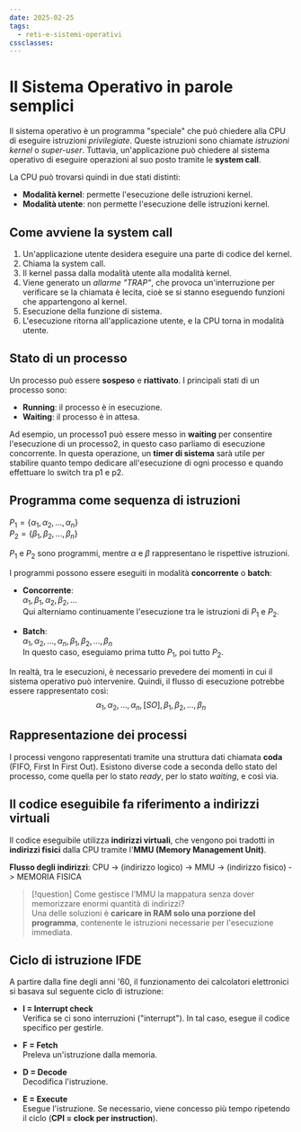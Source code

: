 ```yaml
---
date: 2025-02-25
tags:
  - reti-e-sistemi-operativi
cssclasses:
---
```

# Il Sistema Operativo in parole semplici

Il sistema operativo è un programma "speciale" che può chiedere alla CPU di eseguire istruzioni *privilegiate*. Queste istruzioni sono chiamate *istruzioni kernel* o *super-user*. Tuttavia, un'applicazione può chiedere al sistema operativo di eseguire operazioni al suo posto tramite le **system call**.

La CPU può trovarsi quindi in due stati distinti:
- **Modalità kernel**: permette l'esecuzione delle istruzioni kernel.
- **Modalità utente**: non permette l'esecuzione delle istruzioni kernel.

## Come avviene la system call

1. Un'applicazione utente desidera eseguire una parte di codice del kernel.
2. Chiama la system call.
3. Il kernel passa dalla modalità utente alla modalità kernel.
4. Viene generato un *allarme "TRAP"*, che provoca un'interruzione per verificare se la chiamata è lecita, cioè se si stanno eseguendo funzioni che appartengono al kernel.
5. Esecuzione della funzione di sistema.
6. L'esecuzione ritorna all'applicazione utente, e la CPU torna in modalità utente.

## Stato di un processo

Un processo può essere **sospeso** e **riattivato**. I principali stati di un processo sono:
- **Running**: il processo è in esecuzione.
- **Waiting**: il processo è in attesa.

Ad esempio, un processo1 può essere messo in **waiting** per consentire l'esecuzione di un processo2, in questo caso parliamo di esecuzione concorrente. In questa operazione, un **timer di sistema** sarà utile per stabilire quanto tempo dedicare all'esecuzione di ogni processo e quando effettuare lo switch tra p1 e p2.

## Programma come sequenza di istruzioni

$P_{1} = \{ \alpha_{1}, \alpha_{2}, \dots, \alpha_{n} \}$  
$P_{2} = \{ \beta_{1}, \beta_{2}, \dots, \beta_{n} \}$

$P_{1}$ e $P_{2}$ sono programmi, mentre $\alpha$ e $\beta$ rappresentano le rispettive istruzioni.

I programmi possono essere eseguiti in modalità **concorrente** o **batch**:
- **Concorrente**:  
  $\alpha_{1}, \beta_{1}, \alpha_{2}, \beta_{2}, \dots$  
  Qui alterniamo continuamente l'esecuzione tra le istruzioni di $P_{1}$ e $P_{2}$.
  
- **Batch**:  
  $\alpha_{1}, \alpha_{2}, \dots, \alpha_{n}, \beta_{1}, \beta_{2}, \dots, \beta_{n}$  
  In questo caso, eseguiamo prima tutto $P_{1}$, poi tutto $P_{2}$.

In realtà, tra le esecuzioni, è necessario prevedere dei momenti in cui il sistema operativo può intervenire. Quindi, il flusso di esecuzione potrebbe essere rappresentato così:
$$
\alpha_{1}, \alpha_{2}, \dots, \alpha_{n}, [SO], \beta_{1}, \beta_{2}, \dots, \beta_{n}
$$

## Rappresentazione dei processi

I processi vengono rappresentati tramite una struttura dati chiamata **coda** (FIFO, First In First Out). Esistono diverse code a seconda dello stato del processo, come quella per lo stato *ready*, per lo stato *waiting*, e così via.

## Il codice eseguibile fa riferimento a indirizzi virtuali

Il codice eseguibile utilizza **indirizzi virtuali**, che vengono poi tradotti in **indirizzi fisici** dalla CPU tramite l'**MMU (Memory Management Unit)**.

**Flusso degli indirizzi**:
CPU -> (indirizzo logico) -> MMU -> (indirizzo fisico) -> MEMORIA FISICA

> [!question] Come gestisce l’MMU la mappatura senza dover memorizzare enormi quantità di indirizzi?  
> Una delle soluzioni è **caricare in RAM solo una porzione del programma**, contenente le istruzioni necessarie per l'esecuzione immediata.
## Ciclo di istruzione IFDE

A partire dalla fine degli anni '60, il funzionamento dei calcolatori elettronici si basava sul seguente ciclo di istruzione:
- **I = Interrupt check**  
  Verifica se ci sono interruzioni ("interrupt"). In tal caso, esegue il codice specifico per gestirle.
  
- **F = Fetch**  
  Preleva un'istruzione dalla memoria.

- **D = Decode**  
  Decodifica l'istruzione.

- **E = Execute**  
  Esegue l'istruzione. Se necessario, viene concesso più tempo ripetendo il ciclo (**CPI = clock per instruction**).